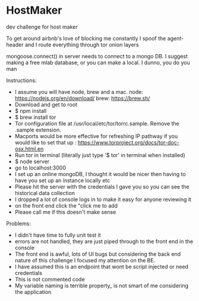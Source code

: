 # HostMaker

dev challenge for host maker

To get around airbnb's love of blocking me constantly I spoof the agent-header and I route everything through tor onion layers

mongoose.connect() in server needs to connect to a mongo DB. I suggest making a free mlab database, or you can make a local. I dunno, you do you man

Instructions: 

- I assume you will have node, brew and a mac. node: https://nodejs.org/en/download/ brew: https://brew.sh/
- Download and get to root
- $ npm install
- $ brew install tor
- Tor configuration file at /usr/local/etc/tor/torrc.sample. Remove the .sample extension.
- Macports would be more effective for refreshing IP pathway if you would like to set that up : https://www.torproject.org/docs/tor-doc-osx.html.en
- Run tor in terminal (literally just type '$ tor' in terminal when installed)
- $ node server
- go to localhost:3000
- I set up an online mongoDB, I thought it would be nicer then having to have you set up an instance locally etc
- Please hit the server with the credentials I gave you so you can see the historical data collection
- I dropped a lot of console logs in to make it easy for anyone reviewing it
- on the front end click the "click me to add 
- Please call me if this doesn't make sense

Problems: 
- I didn't have time to fully unit test it
- errors are not handled, they are just piped through to the front end in the console
- The front end is awful, lots of UI bugs but considering the back end nature of this challenge I focused my attention on the BE.
- I have assumed this is an endpoint that wont be script injected or need credentials
- This is not commented code
- My variable naming is terrible property_ is not smart of me considering the application
